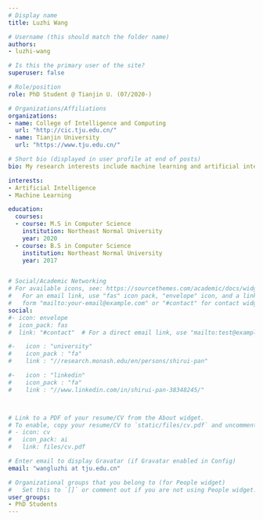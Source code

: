 ```yaml
---
# Display name
title: Luzhi Wang

# Username (this should match the folder name)
authors:
- luzhi-wang

# Is this the primary user of the site?
superuser: false

# Role/position
role: PhD Student @ Tianjin U. (07/2020-)

# Organizations/Affiliations
organizations:
- name: College of Intelligence and Computing
  url: "http://cic.tju.edu.cn/"
- name: Tianjin University
  url: "https://www.tju.edu.cn/"

# Short bio (displayed in user profile at end of posts)
bio: My research interests include machine learning and artificial intelligence.

interests:
- Artificial Intelligence
- Machine Learning

education:
  courses:
  - course: M.S in Computer Science
    institution: Northeast Normal University
    year: 2020
  - course: B.S in Computer Science
    institution: Northeast Normal University
    year: 2017


# Social/Academic Networking
# For available icons, see: https://sourcethemes.com/academic/docs/widgets/#icons
#   For an email link, use "fas" icon pack, "envelope" icon, and a link in the
#   form "mailto:your-email@example.com" or "#contact" for contact widget.
social:
#- icon: envelope
#  icon_pack: fas
#  link: "#contact"  # For a direct email link, use "mailto:test@example.org".

#-   icon : "university"
#    icon_pack : "fa"
#    link : "//research.monash.edu/en/persons/shirui-pan"

#-   icon : "linkedin"
#    icon_pack : "fa"
#    link : "//www.linkedin.com/in/shirui-pan-38348245/"



# Link to a PDF of your resume/CV from the About widget.
# To enable, copy your resume/CV to `static/files/cv.pdf` and uncomment the lines below.  
# - icon: cv
#   icon_pack: ai
#   link: files/cv.pdf

# Enter email to display Gravatar (if Gravatar enabled in Config)
email: "wangluzhi at tju.edu.cn"

# Organizational groups that you belong to (for People widget)
#   Set this to `[]` or comment out if you are not using People widget.  
user_groups:
- PhD Students
---
```

